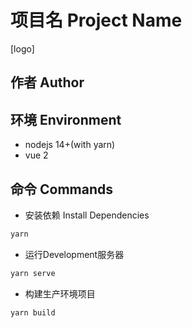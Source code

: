 # 项目名 Project Name

[logo]

## 作者 Author
## 环境 Environment
- nodejs 14+(with yarn)
- vue 2

## 命令 Commands 

- 安装依赖 Install Dependencies
``` sh
yarn
```

- 运行Development服务器
``` sh
yarn serve
```

- 构建生产环境项目
``` sh
yarn build
```